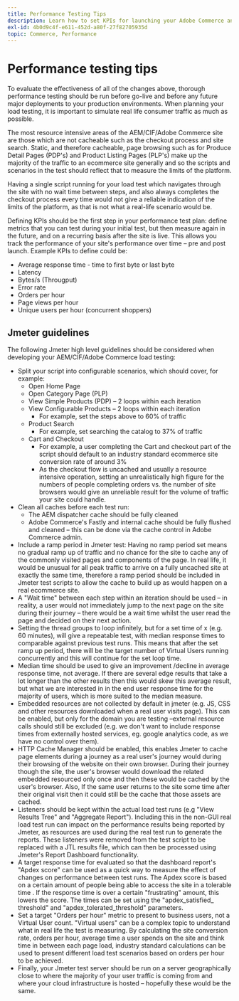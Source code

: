 ```yaml
---
title: Performance Testing Tips
description: Learn how to set KPIs for launching your Adobe Commerce and ADobe Experience Manager solution.
exl-id: 4b0d9c4f-e611-452d-a80f-27f82705935d
topic: Commerce, Performance
---
```

# Performance testing tips

To evaluate the effectiveness of all of the changes above, thorough performance testing should be run before go-live and before any future major deployments to your production environments. When planning your load testing, it is important to simulate real life consumer traffic as much as possible.

The most resource intensive areas of the AEM/CIF/Adobe Commerce site are those which are not cacheable such as the checkout process and site search. Static, and therefore cacheable, page browsing such as for Produce Detail Pages (PDP's) and Product Listing Pages (PLP's) make up the majority of the traffic to an ecommerce site generally and so the scripts and scenarios in the test should reflect that to measure the limits of the platform.

Having a single script running for your load test which navigates through the site with no wait time between steps, and also always completes the checkout process every time would not give a reliable indication of the limits of the platform, as that is not what a real-life scenario would be.

Defining KPIs should be the first step in your performance test plan: define metrics that you can test during your initial test, but then measure again in the future, and on a recurring basis after the site is live. This allows you track the performance of your site's performance over time – pre and post launch. Example KPIs to define could be:

- Average response time - time to first byte or last byte
- Latency
- Bytes/s (Througput)
- Error rate
- Orders per hour
- Page views per hour
- Unique users per hour (concurrent shoppers)

## Jmeter guidelines

The following Jmeter high level guidelines should be considered when developing your AEM/CIF/Adobe Commerce load testing:

- Split your script into configurable scenarios, which should cover, for example:
  - Open Home Page
  - Open Category Page (PLP)
  - View Simple Products (PDP) – 2 loops within each iteration
  - View Configurable Products – 2 loops within each iteration
    - For example,  set the steps above to 60% of traffic
  - Product Search
    - For example, set searching the catalog to 37% of traffic
  - Cart and Checkout
    - For example, a user completing the Cart and checkout part of the script should default to an industry standard ecommerce site conversion rate of around 3%
    - As the checkout flow is uncached and usually a resource intensive operation, setting an unrealistically high figure for the numbers of people completing orders vs. the number of site browsers would give an unreliable result for the volume of traffic your site could handle.
- Clean all caches before each test run:
  - The AEM dispatcher cache should be fully cleaned
  - Adobe Commerce's Fastly and internal cache should be fully flushed and cleaned – this can be done via the cache control in Adobe Commerce admin.
- Include a ramp period in Jmeter test: Having no ramp period set means no gradual ramp up of traffic and no chance for the site to cache any of the commonly visited pages and components of the page. In real life, it would be unusual for all peak traffic to arrive on a fully uncached site at exactly the same time, therefore a ramp period should be included in Jmeter test scripts to allow the cache to build up as would happen on a real ecommerce site.
- A "Wait time" between each step within an iteration should be used – in reality, a user would not
immediately jump to the next page on the site during their journey – there would be a wait time whilst the user read the page and decided on their next action.
- Setting the thread groups to loop infinitely, but for a set time of x (e.g. 60 minutes), will give a repeatable test, with median response times to comparable against previous test runs. This means that after the set ramp up period, there will be the target number of Virtual Users running concurrently and this will continue for the set loop time.
- Median time should be used to give an improvement /decline in average response time, not average. If
there are several edge results that take a lot longer than the other results then this would skew this average result, but what we are interested in in the end user response time for the majority of users, which is more suited to the median measure.
- Embedded resources are not collected by default in jmeter (e.g. JS, CSS and other resources downloaded when a real user visits page). This can be enabled, but only for the domain you are testing –external resource calls should still be excluded (e.g. we don't want to include response times from externally hosted services, eg. google analytics code, as we have no control over them).
- HTTP Cache Manager should be enabled, this enables Jmeter to cache page elements during a journey as
a real user's journey would during their browsing of the website on their own browser. During their journey though the site, the user's browser would download the related embedded resourced only once and then these would be cached by the user's browser. Also, If the same user returns to the site some time after their original visit then it could still be the cache that those assets are cached.
- Listeners should be kept within the actual load test runs (e.g "View Results Tree" and "Aggregate Report"). Including this in the non-GUI real load test run can impact on the performance results being reported by Jmeter, as resources are used during the real test run to generate the reports. These listeners were removed from the test script to be replaced with a JTL results file, which can then be processed using Jmeter's Report Dashboard functionality.
- A target response time for evaluated so that the dashboard report's "Apdex score" can be used as a quick way to measure the effect of changes on performance between test runs. The Apdex score is based on a certain amount of people being able to access the site in a tolerable time . If the response time is over a certain "frustrating" amount, this lowers the score. The times can be set using the "apdex_satisfied_ threshold" and "apdex_tolerated_threshold" parameters.
- Set a target "Orders per hour" metric to present to business users, not a Virtual User count. "Virtual users" can be a complex topic to understand what in real life the test is measuring. By calculating the site conversion rate, orders per hour, average time a user spends on the site and think time in between each page load, industry standard calculations can be used to present different load test scenarios based on orders per hour to be achieved.
- Finally, your Jmeter test server should be run on a server geographically close to where the majority of your user traffic is coming from and where your cloud infrastructure is hosted – hopefully these would be the same.

